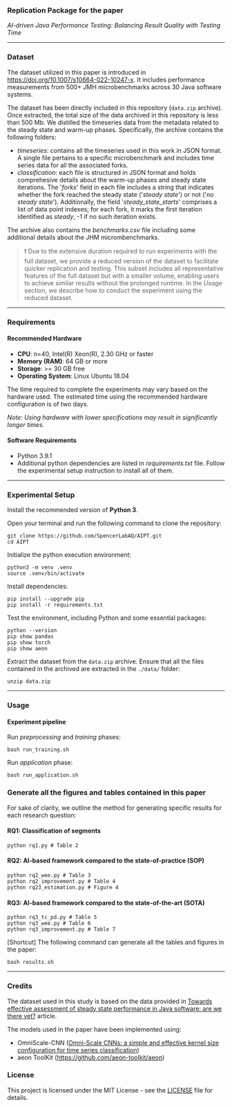 ### Replication Package for the paper

*AI-driven Java Performance Testing: Balancing Result Quality with Testing Time*

---
### Dataset

The dataset utilized in this paper is introduced in https://doi.org/10.1007/s10664-022-10247-x.
It includes performance measurements from 500+ JMH microbenchmarks across 30 Java software systems.

The dataset has been directly included in this repository (`data.zip` archive). Once extracted, the total size of the data archived in this repository is less than 500 Mb.
We distilled the timeseries data from the metadata related to the steady state and warm-up phases.
Specifically, the archive contains the following folders:
- *timeseries*: contains all the timeseries used in this work in JSON format. A single file pertains to a specific microbenchmark and includes time series data for all the associated forks.
- *classification*: each file is structured in JSON format and holds comprehesive details about the warm-up phases and steady state iterations. The '*forks*' field in each file includes a string that indicates whether the fork reached the steady state ('*steady state*') or not ('*no steady state*'). 
Additionally, the field '*steady_state_starts*' comprises a list of data point indexes; for each fork, it marks the first iteration identified as *steady*, -1 if no such iteration exists.

The archive also contains the *benchmarks.csv* file including some additional details about the JHM micrombenchmarks.

> :exclamation: Due to the extensive duration required to run experiments with the full dataset, we provide a reduced version of the dataset to facilitate quicker replication and testing. This subset includes all representative features of the full dataset but with a smaller volume, enabling users to achieve similar results without the prolonged runtime. In the *Usage* section, we describe how to conduct the experiment using the reduced dataset.

---
### Requirements

#### Recommended Hardware

- **CPU**: n=40, Intel(R) Xeon(R), 2.30 GHz or faster
- **Memory (RAM)**: 64 GB or more
- **Storage**: >= 30 GB free
- **Operating System**: Linux Ubuntu 18.04

The time required to complete the experiments may vary based on the hardware used. The estimated time using the recommended hardware configuration is of two days.

*Note: Using hardware with lower specifications may result in significantly longer times.*

#### Software Requirements
- Python 3.9.1
- Additional python dependencies are listed in *requirements.txt* file. Follow the experimental setup instruction to install all of them.

---
### Experimental Setup
 
Install the recommended version of **Python 3**.

Open your terminal and run the following command to clone the repository:
```shell
git clone https://github.com/SpencerLabAQ/AIPT.git
cd AIPT
```

Initialize the python execution environment:
```shell
python3 -m venv .venv
source .venv/bin/activate
```

Install dependencies:
```shell
pip install --upgrade pip
pip install -r requirements.txt
```

Test the environment, including Python and some essential packages:
```shell
python --version
pip show pandas
pip show torch
pip show aeon
```

Extract the dataset from the `data.zip` archive.
Ensure that all the files contained in the archived are extracted in the `./data/` folder:
```shell
unzip data.zip
```

---
### Usage

#### Experiment pipeline
Run *preprocessing* and *training* phases:
```shell
bash run_training.sh
```

Run *application* phase:
```shell
bash run_application.sh
```

### Generate all the figures and tables contained in this paper

For sake of clarity, we outline the method for generating specific results for each research question:

#### RQ1: Classification of segments
```shell
python rq1.py # Table 2
```

#### RQ2: AI-based framework compared to the state-of-practice (SOP)
```shell
python rq2_wee.py # Table 3
python rq2_improvement.py # Table 4
python rq23_estimation.py # Figure 4
```

#### RQ3: AI-based framework compared to the state-of-the-art (SOTA)
```shell
python rq3_tc_pd.py # Table 5
python rq3_wee.py # Table 6
python rq3_improvement.py # Table 7
```

[Shortcut] The following command can generate all the tables and figures in the paper:
```shell
bash results.sh 
```

---
### Credits

The dataset used in this study is based on the data provided in <a href="https://doi.org/10.1007/s10664-022-10247-x">Towards effective assessment of steady state performance in Java software: are we there yet?</a> article. 

The models used in the paper have been implemented using:
- OmniScale-CNN (<a href="https://doi.org/10.48550/arXiv.2002.10061">Omni-Scale CNNs: a simple and effective kernel size configuration for time series classification</a>)
- aeon ToolKit (https://github.com/aeon-toolkit/aeon)

### License

This project is licensed under the MIT License - see the [LICENSE](LICENSE) file for details.